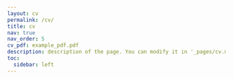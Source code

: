 ```yaml
---
layout: cv
permalink: /cv/
title: cv
nav: true
nav_order: 5
cv_pdf: example_pdf.pdf
description: description of the page. You can modify it in '_pages/cv.md'. You can also change or remove the top pdf download button.
toc:
  sidebar: left
---
```

